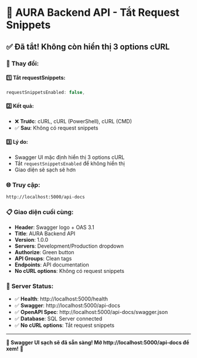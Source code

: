 # 🎯 AURA Backend API - Tắt Request Snippets

## ✅ **Đã tắt! Không còn hiển thị 3 options cURL**

### 🎯 **Thay đổi:**

#### 1️⃣ **Tắt requestSnippets:**
```javascript
requestSnippetsEnabled: false,
```

#### 2️⃣ **Kết quả:**
- ❌ **Trước**: cURL, cURL (PowerShell), cURL (CMD)
- ✅ **Sau**: Không có request snippets

#### 3️⃣ **Lý do:**
- Swagger UI mặc định hiển thị 3 options cURL
- Tắt `requestSnippetsEnabled` để không hiển thị
- Giao diện sẽ sạch sẽ hơn

### 🌐 **Truy cập:**
```
http://localhost:5000/api-docs
```

### 📋 **Giao diện cuối cùng:**
- **Header**: Swagger logo + OAS 3.1
- **Title**: AURA Backend API
- **Version**: 1.0.0
- **Servers**: Development/Production dropdown
- **Authorize**: Green button
- **API Groups**: Clean tags
- **Endpoints**: API documentation
- **No cURL options**: Không có request snippets

### 🚀 **Server Status:**
- ✅ **Health**: http://localhost:5000/health
- ✅ **Swagger**: http://localhost:5000/api-docs
- ✅ **OpenAPI Spec**: http://localhost:5000/api-docs/swagger.json
- ✅ **Database**: SQL Server connected
- ✅ **No cURL options**: Tắt request snippets

---

**🎉 Swagger UI sạch sẽ đã sẵn sàng! Mở http://localhost:5000/api-docs để xem!** 🎉


